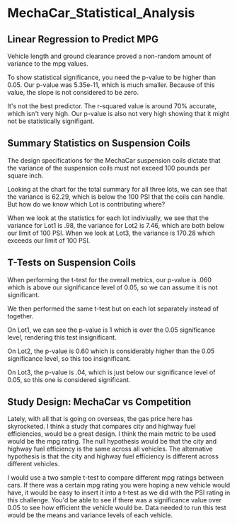 # MechaCar_Statistical_Analysis


## Linear Regression to Predict MPG

<ADD SCREENSHOT OF LINEAR REGRESSION>

Vehicle length and ground clearance proved a non-random amount of variance to the mpg values.

To show statistical significance, you need the p-value to be higher than 0.05. Our p-value was 5.35e-11, which is 
much smaller. Because of this value, the slope is not considered to be zero.

It's not the best predictor. The r-squared value is around 70% accurate, which isn't very high. Our p-value is also not very high showing that it
might not be statistically signifigant.


## Summary Statistics on Suspension Coils

The design specifications for the MechaCar suspension coils dictate that the variance of the suspension 
coils must not exceed 100 pounds per square inch. 

<ADD TOTAL SUMMARY PIC>

Looking at the chart for the total summary for all three lots, we can see that the
variance is 62.29, which is below the 100 PSI that the coils can handle. But how do we 
know which Lot is contributing where? 

<ADD LOT SUMMARY PIC>

When we look at the statistics for each lot indiviually, we see that the variance for Lot1 is .98, the variance for Lot2 is 7.46, 
which are both below our limit of 100 PSI. When we look at Lot3, the variance is 170.28 
which exceeds our limit of 100 PSI.


## T-Tests on Suspension Coils

<ADD T-TEST PIC>

When performing the t-test for the overall metrics, our p-value is .060 which is above our
significance level of 0.05, so we can assume it is not significant. 

We then performed the same t-test but on each lot separately instead of together.

<ADD T-TEST LOT1>

On Lot1, we can see the p-value is 1 which is over the 0.05 significance level, rendering
this test insignificant.

<ADD T-TEST LOT2>

On Lot2, the p-value is 0.60 which is considerably higher than the 0.05 significance
level, so this too insignificant.

<ADD T-TEST LOT3>

On Lot3, the p-value is .04, which is just below our significance level of 0.05, so this
one is considered significant.


## Study Design: MechaCar vs Competition

Lately, with all that is going on overseas, the gas price here has skyrocketed. I think a study that 
compares city and highway fuel efficiencies, would be a great design. I think the main metric to be
used would be the mpg rating. The null hypothesis would be that the city and highway fuel efficiency is the
same across all vehicles. The alternative hypothesis is that the city and highway fuel efficiency is different
across different vehicles.

I would use a two sample t-test to compare different mpg ratings between cars. If there was a certain mpg rating you
were hoping a new vehicle would have, it would be easy to insert it into a t-test as we did with the PSI rating
in this challenge. You'd be able to see if there was a significance value over 0.05 to see how efficient the 
vehicle would be. Data needed to run this test would be the means and variance levels of each vehicle.
